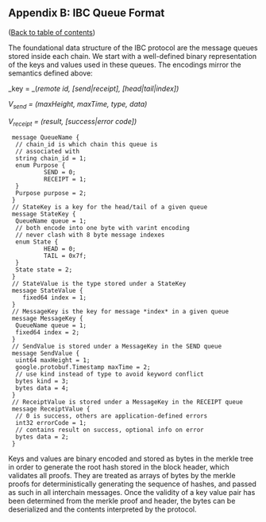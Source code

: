 ## Appendix B: IBC Queue Format

([Back to table of contents](specification.md#contents))

The foundational data structure of the IBC protocol are the message queues stored inside each chain. We start with a well-defined binary representation of the keys and values used in these queues. The encodings mirror the semantics defined above:

_key = _(_remote id, [send|receipt], [head|tail|index])_

_V<sub>send</sub> = (maxHeight, maxTime, type, data)_

_V<sub>receipt</sub> = (result, [success|error code])_


```
 message QueueName {
  // chain_id is which chain this queue is
  // associated with
  string chain_id = 1;
  enum Purpose {
          SEND = 0;
          RECEIPT = 1;
  }
  Purpose purpose = 2;
 }
 // StateKey is a key for the head/tail of a given queue
 message StateKey {
  QueueName queue = 1;
  // both encode into one byte with varint encoding
  // never clash with 8 byte message indexes
  enum State {
          HEAD = 0;
          TAIL = 0x7f;
  }
  State state = 2;
 }
 // StateValue is the type stored under a StateKey
 message StateValue {
    fixed64 index = 1;
 }
 // MessageKey is the key for message *index* in a given queue
 message MessageKey {
  QueueName queue = 1;
  fixed64 index = 2;
 }
 // SendValue is stored under a MessageKey in the SEND queue
 message SendValue {
  uint64 maxHeight = 1;
  google.protobuf.Timestamp maxTime = 2;
  // use kind instead of type to avoid keyword conflict
  bytes kind = 3;
  bytes data = 4;
 }
 // ReceiptValue is stored under a MessageKey in the RECEIPT queue
 message ReceiptValue {
  // 0 is success, others are application-defined errors
  int32 errorCode = 1;
  // contains result on success, optional info on error
  bytes data = 2;
 }
```

Keys and values are binary encoded and stored as bytes in the merkle tree in order to generate the root hash stored in the block header, which validates all proofs. They are treated as arrays of bytes by the merkle proofs for deterministically generating the sequence of hashes, and passed as such in all interchain messages. Once the validity of a key value pair has been determined from the merkle proof and header, the bytes can be deserialized and the contents interpreted by the protocol.
